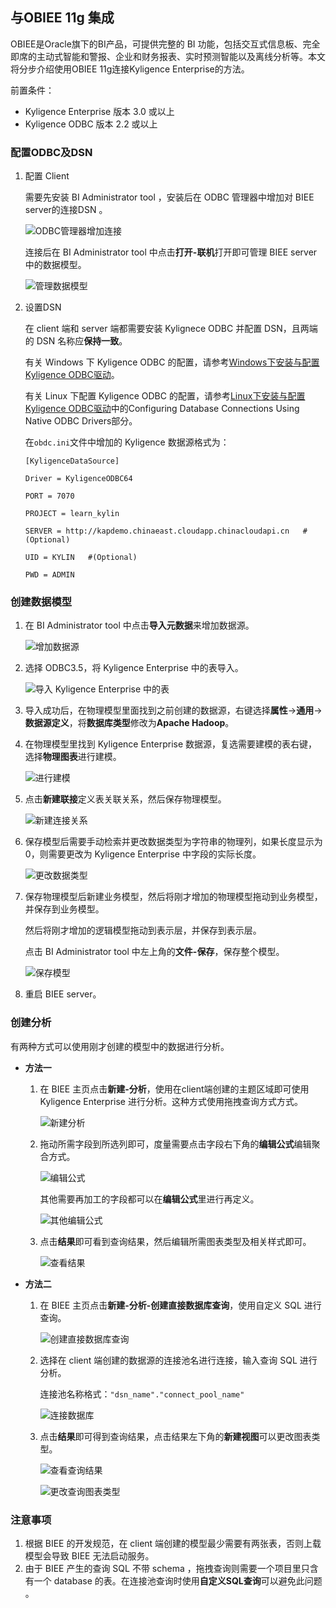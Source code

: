 ## 与OBIEE 11g 集成

OBIEE是Oracle旗下的BI产品，可提供完整的 BI 功能，包括交互式信息板、完全即席的主动式智能和警报、企业和财务报表、实时预测智能以及离线分析等。本文将分步介绍使用OBIEE 11g连接Kyligence Enterprise的方法。

前置条件：
- Kyligence Enterprise 版本 3.0 或以上
- Kyligence ODBC 版本 2.2 或以上

### 配置ODBC及DSN

1. 配置 Client

   需要先安装 BI Administrator tool ，安装后在 ODBC 管理器中增加对 BIEE server的连接DSN 。

   ![ODBC管理器增加连接](../../images/OBIEE/new_datasource.png)

   连接后在 BI Administrator tool 中点击**打开-联机**打开即可管理 BIEE server 中的数据模型。

   ![管理数据模型](../../images/OBIEE/open.png)

2. 设置DSN

   在 client 端和 server 端都需要安装 Kylignece ODBC 并配置 DSN，且两端的 DSN 名称应**保持一致**。

   有关 Windows 下 Kyligence ODBC 的配置，请参考[Windows下安装与配置Kyligence ODBC驱动](../../driver/odbc/win_odbc.cn.md)。

   有关 Linux 下配置 Kyligence ODBC 的配置，请参考[Linux下安装与配置Kyligence ODBC驱动](https://docs.oracle.com/middleware/11119/biee/BIEMG/deploy_rpd.htm#CHDFEEHC)中的Configuring Database Connections Using Native ODBC Drivers部分。

   在`obdc.ini`文件中增加的 Kyligence 数据源格式为：

   ```
   [KyligenceDataSource]

   Driver = KyligenceODBC64

   PORT = 7070

   PROJECT = learn_kylin

   SERVER = http://kapdemo.chinaeast.cloudapp.chinacloudapi.cn   #(Optional)

   UID = KYLIN   #(Optional)

   PWD = ADMIN
   ```

### 创建数据模型

1. 在 BI Administrator tool 中点击**导入元数据**来增加数据源。

   ![增加数据源](../../images/OBIEE/add_data.png)

2. 选择 ODBC3.5，将 Kyligence Enterprise 中的表导入。

   ![导入 Kyligence Enterprise 中的表](../../images/OBIEE12/odbc35.png)

3. 导入成功后，在物理模型里面找到之前创建的数据源，右键选择**属性**->**通用**->**数据源定义**，将**数据库类型**修改为**Apache Hadoop**。

4. 在物理模型里找到 Kyligence Enterprise 数据源，复选需要建模的表右键，选择**物理图表**进行建模。

   ![进行建模](../../images/OBIEE/start_model.png)

5. 点击**新建联接**定义表关联关系，然后保存物理模型。

   ![新建连接关系](../../images/OBIEE/define_connection.png)

6. 保存模型后需要手动检索并更改数据类型为字符串的物理列，如果长度显示为 0，则需要更改为 Kyligence Enterprise 中字段的实际长度。

   ![更改数据类型](../../images/OBIEE/change_type.png)

7. 保存物理模型后新建业务模型，然后将刚才增加的物理模型拖动到业务模型，并保存到业务模型。

   然后将刚才增加的逻辑模型拖动到表示层，并保存到表示层。

   点击 BI Administrator tool 中左上角的**文件-保存**，保存整个模型。

   ![保存模型](../../images/OBIEE/save_model.png)

8. 重启 BIEE server。


### 创建分析

有两种方式可以使用刚才创建的模型中的数据进行分析。

- **方法一**

  1. 在 BIEE 主页点击**新建-分析**，使用在client端创建的主题区域即可使用 Kyligence Enterprise 进行分析。这种方式使用拖拽查询方式方式。

     ![新建分析](../../images/OBIEE/BIEE_page.png)

  2. 拖动所需字段到所选列即可，度量需要点击字段右下角的**编辑公式**编辑聚合方式。

     ![编辑公式](../../images/OBIEE/add_measure.png)

     其他需要再加工的字段都可以在**编辑公式**里进行再定义。

     ![其他编辑公式](../../images/OBIEE/other_define.png)

  3. 点击**结果**即可看到查询结果，然后编辑所需图表类型及相关样式即可。

     ![查看结果](../../images/OBIEE/click_result.png)


- **方法二**

  1. 在 BIEE 主页点击**新建-分析-创建直接数据库查询**，使用自定义 SQL 进行查询。

     ![创建直接数据库查询](../../images/OBIEE/define_SQL.png)

  2. 选择在 client 端创建的数据源的连接池名进行连接，输入查询 SQL 进行分析。

     连接池名称格式：`"dsn_name"."connect_pool_name"`

     ![连接数据库](../../images/OBIEE/data_pool.png)

  3. 点击**结果**即可得到查询结果，点击结果左下角的**新建视图**可以更改图表类型。

     ![查看查询结果](../../images/OBIEE/query_result.png)

     ![更改查询图表类型](../../images/OBIEE/query_result_2.png)

### 注意事项

1. 根据 BIEE 的开发规范，在 client 端创建的模型最少需要有两张表，否则上载模型会导致 BIEE 无法启动服务。
2. 由于 BIEE 产生的查询 SQL 不带 schema ，拖拽查询则需要一个项目里只含有一个 database 的表。在连接池查询时使用**自定义SQL查询**可以避免此问题 。
